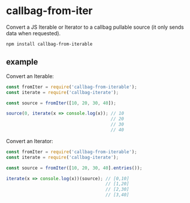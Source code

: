 # callbag-from-iter

Convert a JS Iterable or Iterator to a callbag pullable source (it only sends data when requested).

`npm install callbag-from-iterable`

## example

Convert an Iterable:

```js
const fromIter = require('callbag-from-iterable');
const iterate = require('callbag-iterate');

const source = fromIter([10, 20, 30, 40]);

source(0, iterate(x => console.log(x)); // 10
                                        // 20
                                        // 30
                                        // 40
```

Convert an Iterator:

```js
const fromIter = require('callbag-from-iterable');
const iterate = require('callbag-iterate');

const source = fromIter([10, 20, 30, 40].entries());

iterate(x => console.log(x))(source); // [0,10]
                                      // [1,20]
                                      // [2,30]
                                      // [3,40]
```
